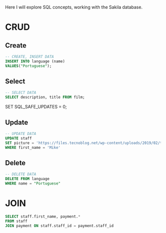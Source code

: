 
<!---

docs: update README.md
-->


Here I will explore SQL concepts, working with the Sakila database.


# CRUD
## Create

```sql
-- CREATE, INSERT DATA
INSERT INTO language (name)
VALUES("Portuguese");
```


## Select
```sql
-- SELECT DATA
SELECT description, title FROM film;
```

SET SQL_SAFE_UPDATES = 0;

## Update
```sql
-- UPDATE DATA 
UPDATE staff
SET picture = 'https://files.tecnoblog.net/wp-content/uploads/2019/02/thispersondoesnotexist.jpg'
WHERE first_name = 'Mike' 
```

## Delete

```sql
-- DELETE DATA 
DELETE FROM language
WHERE name = "Portuguese"
```

# JOIN
```sql
SELECT staff.first_name, payment.*
FROM staff
JOIN payment ON staff.staff_id = payment.staff_id
```
